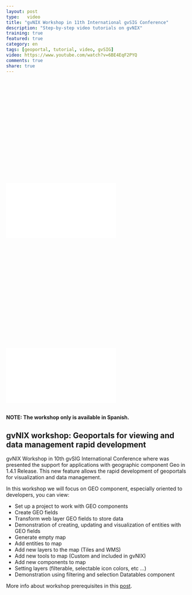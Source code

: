```yaml
---
layout: post
type:	video
title: "gvNIX Workshop in 11th International gvSIG Conference"
description: "Step-by-step video tutorials on gvNIX"
training: true
featured: true
category: en
tags: [geoportal, tutorial, video, gvSIG]
video: https://www.youtube.com/watch?v=6BE4EqF2PYQ
comments: true
share: true
---
```


<div class="fluid-width-video-wrapper" style="padding-top: 56.2766%;">
<iframe src="//www.youtube.com/embed/j0YUTuGyntw?theme=light&amp;color=white" frameborder="0" allowfullscreen=""> </iframe>
</div>

<br>

<div class="fluid-width-video-wrapper" style="padding-top: 56.2766%;">
<iframe src="//www.youtube.com/embed/W39_6-a271E?theme=light&amp;color=white" frameborder="0" allowfullscreen=""> </iframe>
</div>

<br>

**NOTE: The workshop only is available in Spanish.**

## gvNIX workshop: Geoportals for viewing and data management rapid development

gvNIX Workshop in 10th gvSIG International Conference where was presented the
support for applications with geographic component Geo in 1.4.1 Release.
This new feature allows the rapid development of geoportals
for visualization and data management.

In this workshop we will focus on GEO component, especially oriented to developers, you can view:

* Set up a project to work with GEO components
* Create GEO fields
* Transform web layer GEO fields to store data
* Demonstration of creating, updating and visualization of entities with GEO fields
* Generate empty map
* Add entities to map
* Add new layers to the map (Tiles and WMS)
* Add new tools to map (Custom and included in gvNIX)
* Add new components to map
* Setting layers (filterable, selectable icon colors, etc ...)
* Demonstration using filtering and selection Datatables component

More info about workshop prerequisites in this [post](http://www.gvnix.org/es/gvnix-11jornadas-gvsig/).
